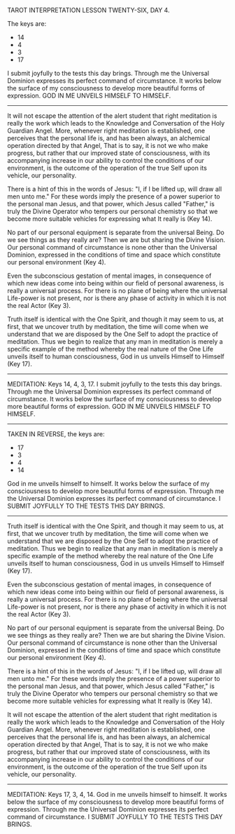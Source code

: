 TAROT INTERPRETATION
LESSON TWENTY-SIX, DAY 4.

The keys are:

- 14
-  4
-  3
- 17

I submit joyfully to the tests this day brings. Through me the Universal Dominion expresses its perfect command of circumstance. It works below the surface of my consciousness to develop more beautiful forms of expression. GOD IN ME UNVEILS HIMSELF TO HIMSELF.

---

It will not escape the attention of the alert student that right meditation is really the work which leads to the Knowledge and Conversation of the Holy Guardian Angel. More, whenever right meditation is established, one perceives that the personal life is, and has been always, an alchemical operation directed by that Angel, That is to say, it is not we who make progress, but rather that our improved state of consciousness, with its accompanying increase in our ability to control the conditions of our environment, is the outcome of the operation of the true Self upon its vehicle, our personality.

There is a hint of this in the words of Jesus: "I, if I be lifted up, will draw all men unto me." For these words imply the presence of a power superior to the personal man Jesus, and that power, which Jesus called "Father," is truly the Divine Operator who tempers our personal chemistry so that we become more suitable vehicles for expressing what It really is (Key 14).

No part of our personal equipment is separate from the universal Being. Do we see things as they really are? Then we are but sharing the Divine Vision. Our personal command of circumstance is none other than the Universal Dominion, expressed in the conditions of time and space which constitute our personal environment (Key 4).

Even the subconscious gestation of mental images, in consequence of which new ideas come into being within our field of personal awareness, is really a universal process. For there is no plane of being where the universal Life-power is not present, nor is there any phase of activity in which it is not the real Actor (Key 3).

Truth itself is identical with the One Spirit, and though it may seem to us, at first, that we uncover truth by meditation, the time will come when we understand that we are disposed by the One Self to adopt the practice of meditation. Thus we begin to realize that any man in meditation is merely a specific example of the method whereby the real nature of the One Life unveils itself to human consciousness, God in us unveils Himself to Himself (Key 17).

---

MEDITATION: Keys 14, 4, 3, 17. I submit joyfully to the tests this day brings. Through me the Universal Dominion expresses its perfect command of circumstance. It works below the surface of my consciousness to develop more beautiful forms of expression. GOD IN ME UNVEILS HIMSELF TO HIMSELF.

---

TAKEN IN REVERSE, the keys are:

- 17
-  3
-  4
- 14

 God in me unveils himself to himself. It works below the surface of my consciousness to develop more beautiful forms of expression. Through me the Universal Dominion expresses its perfect command of circumstance. I SUBMIT JOYFULLY TO THE TESTS THIS DAY BRINGS.

---

Truth itself is identical with the One Spirit, and though it may seem to us, at first, that we uncover truth by meditation, the time will come when we understand that we are disposed by the One Self to adopt the practice of meditation. Thus we begin to realize that any man in meditation is merely a specific example of the method whereby the real nature of the One Life unveils itself to human consciousness, God in us unveils Himself to Himself (Key 17).

Even the subconscious gestation of mental images, in consequence of which new ideas come into being within our field of personal awareness, is really a universal process. For there is no plane of being where the universal Life-power is not present, nor is there any phase of activity in which it is not the real Actor (Key 3).

No part of our personal equipment is separate from the universal Being. Do we see things as they really are? Then we are but sharing the Divine Vision. Our personal command of circumstance is none other than the Universal Dominion, expressed in the conditions of time and space which constitute our personal environment (Key 4).

There is a hint of this in the words of Jesus: "I, if I be lifted up, will draw all men unto me." For these words imply the presence of a power superior to the personal man Jesus, and that power, which Jesus called "Father," is truly the Divine Operator who tempers our personal chemistry so that we become more suitable vehicles for expressing what It really is (Key 14).

It will not escape the attention of the alert student that right meditation is really the work which leads to the Knowledge and Conversation of the Holy Guardian Angel. More, whenever right meditation is established, one perceives that the personal life is, and has been always, an alchemical operation directed by that Angel, That is to say, it is not we who make progress, but rather that our improved state of consciousness, with its accompanying increase in our ability to control the conditions of our environment, is the outcome of the operation of the true Self upon its vehicle, our personality.

---

MEDITATION: Keys 17, 3, 4, 14. God in me unveils himself to himself. It works below the surface of my consciousness to develop more beautiful forms of expression. Through me the Universal Dominion expresses its perfect command of circumstance. I SUBMIT JOYFULLY TO THE TESTS THIS DAY BRINGS.
